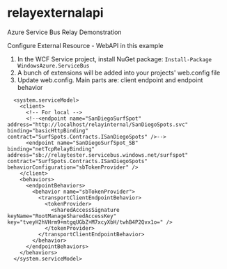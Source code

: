 # relayexternalapi
Azure Service Bus Relay Demonstration

Configure External Resource - WebAPI in this example

1.  In the WCF Service project, install NuGet package:  ``` Install-Package WindowsAzure.ServiceBus ```
2.  A bunch of extensions will be added into your projects' web.config file
3.  Update web.config.  Main parts are: client endpoint and endpoint behavior

```
  <system.serviceModel>
    <client>
      <!-- For local -->
      <!--<endpoint name="SanDiegoSurfSpot" address="http://localhost/relayinternal/SanDiegoSpots.svc" binding="basicHttpBinding" contract="SurfSpots.Contracts.ISanDiegoSpots" />-->
      <endpoint name="SanDiegoSurfSpot_SB" binding="netTcpRelayBinding" address="sb://relaytester.servicebus.windows.net/surfspot" contract="SurfSpots.Contracts.ISanDiegoSpots" behaviorConfiguration="sbTokenProvider" />
    </client>
    <behaviors>
      <endpointBehaviors>
        <behavior name="sbTokenProvider">
          <transportClientEndpointBehavior>
            <tokenProvider>
              <sharedAccessSignature keyName="RootManageSharedAccessKey" key="tveyH2hVHrm9+mtgqUGbZ+M7xcyXbH/twhB4P2Qvx1o=" />
            </tokenProvider>
          </transportClientEndpointBehavior>
        </behavior>
      </endpointBehaviors>
    </behaviors>
  </system.serviceModel>
```
